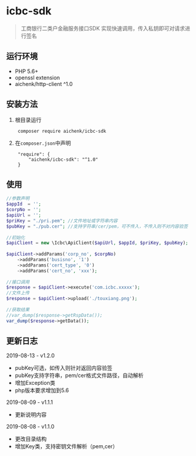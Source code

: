 # icbc-sdk
> 工商银行二类户金融服务接口SDK
实现快速调用，传入私钥即可对请求进行签名

## 运行环境
- PHP 5.6+
- openssl extension
- aichenk/http-client ^1.0

## 安装方法
1. 根目录运行

        composer require aichenk/icbc-sdk
        
2. 在`composer.json`中声明

        "require": {
            "aichenk/icbc-sdk": "^1.0"
        }
            
## 使用
```php
//参数声明
$appId  = '';
$corpNo = '';
$apiUrl = '';
$priKey = "./pri.pem"; //文件地址或字符串内容
$pubKey = "./pub.cer"; //支持字符串/cer/pem，可不传入，不传入则不对内容验签
 
//初始化
$apiClient = new \Icbc\ApiClient($apiUrl, $appId, $priKey, $pubKey);
 
$apiClient->addParams('corp_no', $corpNo)
    ->addParams('busisno', '1')
    ->addParams('cert_type', '0')
    ->addParams('cert_no', 'xxx');
    
//接口调用
$response = $apiClient->execute('com.icbc.xxxxx');
//文件上传
$response = $apiClient->upload('./touxiang.png');
 
//获取结果
//var_dump($response->getRspData());
var_dump($response->getData());
```

## 更新日志
2019-08-13 - v1.2.0
- pubKey可选，如传入则针对返回内容验签
- pubKey支持字符串，pem/cer格式文件路径，自动解析
- 增加Exception类
- php版本要求增加到5.6

2019-08-09 - v1.1.1
- 更新说明内容

2019-08-08 - v1.1.0
- 更改目录结构
- 增加Key类，支持密钥文件解析（pem,cer）